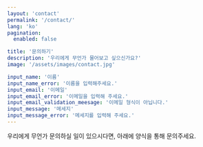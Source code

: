 ```yaml
---
layout: 'contact'
permalink: '/contact/'
lang: 'ko'
pagination:
  enabled: false

title: '문의하기'
description: '우리에게 무언가 물어보고 싶으신가요?'
image: '/assets/images/contact.jpg'

input_name: '이름'
input_name_error: '이름을 입력해주세요.'
input_email: '이메일'
input_email_error: '이메일을 입력해 주세요.'
input_email_validation_meesage: '이메일 형식이 아닙니다.'
input_message: '메세지'
input_message_error: '메세지를 입력해 주세요.'
---
```


우리에게 무언가 문의하실 일이 있으시다면, 아래에 양식을 통해 문의주세요.

